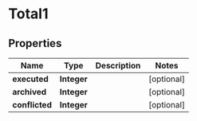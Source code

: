 

# Total1


## Properties

| Name | Type | Description | Notes |
|------------ | ------------- | ------------- | -------------|
|**executed** | **Integer** |  |  [optional] |
|**archived** | **Integer** |  |  [optional] |
|**conflicted** | **Integer** |  |  [optional] |



